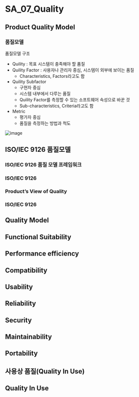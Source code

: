 # SA_07_Quality

## Product Quality Model 

### 품질모델

품질모델 구조

- Quility : 목표 시스템이 충족해야 할 품질
- Quility Factor : 사용자나 관리자 중심, 시스템이 외부에 보이는 품질
  - Characteristics, Factors라고도 함
- Quility Subfactor
  - 구현자 중심
  - 시스템 내부에서 다루는 품질
  - Quility Factor를 측정할 수 있는 소프트웨어 속성으로 바꾼 것
  - Sub-characteristics, Criteria라고도 함
- Metric
  - 평가자 중심
  - 품질을 측정하는 방법과 척도

![image](https://github.com/hhzzzk/studyLog/assets/67236054/2a116938-edfa-4e01-b822-0b197501a632)





## ISO/IEC 9126 품질모델

### ISO/IEC 9126 품질 모델 프레임워크



### ISO/IEC 9126



### Product’s View of Quality



### ISO/IEC 9126







## Quality Model



## Functional Suitability



## Performance efficiency



## Compatibility



## Usability



## Reliability



## Security



## Maintainability



## Portability



## 사용상 품질(Quality In Use)



## Quality In Use

